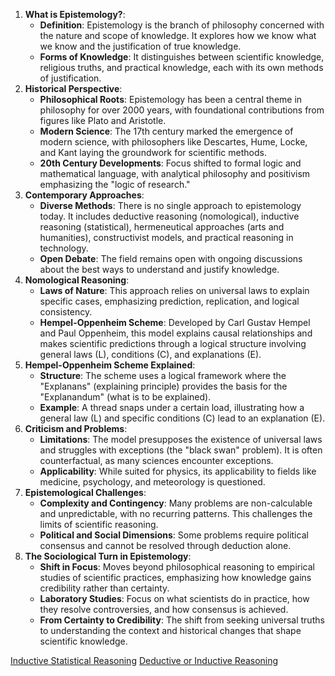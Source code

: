 1. **What is Epistemology?**:
    - **Definition**: Epistemology is the branch of philosophy concerned with the nature and scope of knowledge. It explores how we know what we know and the justification of true knowledge.
    - **Forms of Knowledge**: It distinguishes between scientific knowledge, religious truths, and practical knowledge, each with its own methods of justification.
2. **Historical Perspective**:
    - **Philosophical Roots**: Epistemology has been a central theme in philosophy for over 2000 years, with foundational contributions from figures like Plato and Aristotle.
    - **Modern Science**: The 17th century marked the emergence of modern science, with philosophers like Descartes, Hume, Locke, and Kant laying the groundwork for scientific methods.
    - **20th Century Developments**: Focus shifted to formal logic and mathematical language, with analytical philosophy and positivism emphasizing the "logic of research."
3. **Contemporary Approaches**:
    - **Diverse Methods**: There is no single approach to epistemology today. It includes deductive reasoning (nomological), inductive reasoning (statistical), hermeneutical approaches (arts and humanities), constructivist models, and practical reasoning in technology.
    - **Open Debate**: The field remains open with ongoing discussions about the best ways to understand and justify knowledge.
4. **Nomological Reasoning**:
    - **Laws of Nature**: This approach relies on universal laws to explain specific cases, emphasizing prediction, replication, and logical consistency.
    - **Hempel-Oppenheim Scheme**: Developed by Carl Gustav Hempel and Paul Oppenheim, this model explains causal relationships and makes scientific predictions through a logical structure involving general laws (L), conditions (C), and explanations (E).
5. **Hempel-Oppenheim Scheme Explained**:
    - **Structure**: The scheme uses a logical framework where the "Explanans" (explaining principle) provides the basis for the "Explanandum" (what is to be explained).
    - **Example**: A thread snaps under a certain load, illustrating how a general law (L) and specific conditions (C) lead to an explanation (E).
6. **Criticism and Problems**:
    - **Limitations**: The model presupposes the existence of universal laws and struggles with exceptions (the "black swan" problem). It is often counterfactual, as many sciences encounter exceptions.
    - **Applicability**: While suited for physics, its applicability to fields like medicine, psychology, and meteorology is questioned.
7. **Epistemological Challenges**:
    - **Complexity and Contingency**: Many problems are non-calculable and unpredictable, with no recurring patterns. This challenges the limits of scientific reasoning.
    - **Political and Social Dimensions**: Some problems require political consensus and cannot be resolved through deduction alone.
8. **The Sociological Turn in Epistemology**:
    - **Shift in Focus**: Moves beyond philosophical reasoning to empirical studies of scientific practices, emphasizing how knowledge gains credibility rather than certainty.
    - **Laboratory Studies**: Focus on what scientists do in practice, how they resolve controversies, and how consensus is achieved.
    - **From Certainty to Credibility**: The shift from seeking universal truths to understanding the context and historical changes that shape scientific knowledge.

[Inductive Statistical Reasoning](Inductive%20Statistical%20Reasoning.md)
[Deductive or Inductive Reasoning](Deductive%20or%20Inductive%20Reasoning.md)